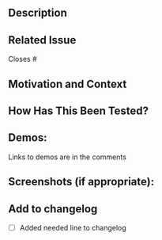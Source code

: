 ## Description

<!-- Describe your changes in detail -->
<!-- Add [Feature] or [BreakingChange] to the title -->

## Related Issue

<!-- If suggesting a new feature or change, please discuss it in an issue first -->
<!-- If fixing a bug, please link to the issue here: -->

Closes #

## Motivation and Context

<!-- Why is this change required? What problem does it solve? -->

## How Has This Been Tested?

## Demos:
Links to demos are in the comments

## Screenshots (if appropriate):

## Add to changelog
- [ ] Added needed line to changelog 
<!-- Or comment here why it is not relevant in the change log -->
